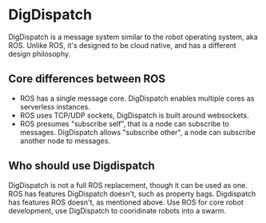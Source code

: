 # DigDispatch #
DigDispatch is a message system similar to the robot operating system, aka ROS.  Unlike ROS, it's designed to be cloud native, and has a different design philosophy.

## Core differences between ROS ##
* ROS has a single message core.  DigDispatch enables multiple cores as serverless instances.
* ROS uses TCP/UDP sockets, DigDispatch is built around websockets.
* ROS presumes "subscribe self", that is a node can subscribe to messages.  DigDispatch allows "subscribe other", a node can subscribe another node to messages.

## Who should use Digdispatch ##
DigDispatch is not a full ROS replacement, though it can be used as one.  ROS has features DigDispatch doesn't, such as property bags.  Digdispatch has features ROS doesn't, as mentioned above.  Use ROS for core robot development, use DigDispatch to cooridinate robots into a swarm.